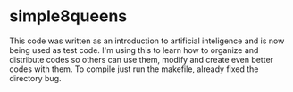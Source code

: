 # simple8queens
This code was written as an introduction to artificial inteligence and is now being used as test code. I'm using this to learn how to organize and distribute codes so others can use them, modify and create even better codes with them.
To compile just run the makefile, already fixed the directory bug.
